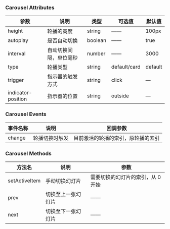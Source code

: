 ### Carousel Attributes

| 参数               | 说明                   | 类型    | 可选值       | 默认值  |
| ------------------ | ---------------------- | ------- | ------------ | ------- |
| height             | 轮播的高度             | string  | ——           | 100px   |
| autoplay           | 是否自动切换           | boolean | ——           | true    |
| interval           | 自动切换间隔，单位毫秒 | number  | ——           | 3000    |
| type               | 轮播类型               | string  | default/card | default |
| trigger            | 指示器的触发方式       | string  | click        | —       |
| indicator-position | 指示器的位置           | string  | outside      | —       |

### Carousel Events

| 事件名称 | 说明           | 回调参数                           |
| -------- | -------------- | ---------------------------------- |
| change   | 轮播切换时触发 | 目前激活的轮播的索引，原轮播的索引 |

### Carousel Methods

| 方法名        | 说明               | 参数                              |
| ------------- | ------------------ | --------------------------------- |
| setActiveItem | 手动切换幻灯片     | 需要切换的幻灯片的索引，从 0 开始 |
| prev          | 切换至上一张幻灯片 | ——                                |
| next          | 切换至下一张幻灯片 | ——                                |

